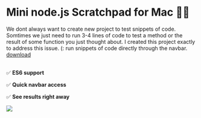 # Mini node.js Scratchpad for Mac 📝

We dont always want to create new project to test snippets of code. Somtimes we just need to run 3-4 lines of code to test a method or the result of some function you just thought about. I created this project exactly to address this issue. (:
run snippets of code directly through the navbar. 
[download](https://obiwankenoobi.github.io/projects.html)
<br>
<br>

✅ **ES6 support**

✅ **Quick navbar access**

✅ **See results right away**

<img src="https://media.giphy.com/media/mEQHHgyDm8LTzEag00/giphy.gif">

